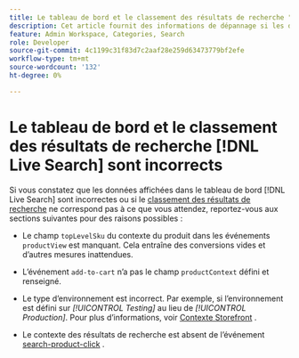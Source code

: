 ```yaml
---
title: Le tableau de bord et le classement des résultats de recherche "[!DNL Live Search]" sont incorrects.
description: Cet article fournit des informations de dépannage si les données du tableau de bord  [!DNL Live Search] sont incorrectes ou si le classement des résultats de la recherche ne correspond pas à ce que vous attendez.
feature: Admin Workspace, Categories, Search
role: Developer
source-git-commit: 4c1199c31f83d7c2aaf28e259d63473779bf2efe
workflow-type: tm+mt
source-wordcount: '132'
ht-degree: 0%

---
```


# Le tableau de bord et le classement des résultats de recherche [!DNL Live Search] sont incorrects

Si vous constatez que les données affichées dans le tableau de bord [!DNL Live Search] sont incorrectes ou si le [classement des résultats de recherche](https://experienceleague.adobe.com/en/docs/commerce-merchant-services/live-search/live-search-admin/category-merch#ranking-strategies) ne correspond pas à ce que vous attendez, reportez-vous aux sections suivantes pour des raisons possibles :

* Le champ `topLevelSku` du contexte du produit dans les événements `productView` est manquant. Cela entraîne des conversions vides et d’autres mesures inattendues.

* L’événement `add-to-cart` n’a pas le champ `productContext` défini et renseigné.

* Le type d’environnement est incorrect. Par exemple, si l’environnement est défini sur *[!UICONTROL Testing]* au lieu de *[!UICONTROL Production]*. Pour plus d’informations, voir [Contexte Storefront](https://github.com/adobe/commerce-events/blob/main/examples/events/example-contexts/mock-storefront-context.md) .

* Le contexte des résultats de recherche est absent de l’événement [search-product-click](https://github.com/adobe/commerce-events/blob/main/examples/events/search-product-click.md) .
